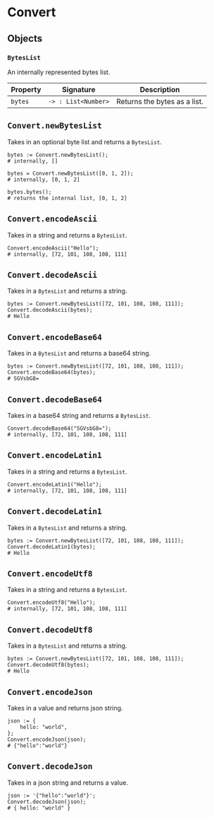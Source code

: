 # Convert

## Objects

### `BytesList`

An internally represented bytes list.

| Property | Signature           | Description                  |
| -------- | ------------------- | ---------------------------- |
| `bytes`  | `-> : List<Number>` | Returns the bytes as a list. |

## `Convert.newBytesList`

Takes in an optional byte list and returns a `BytesList`.

```
bytes := Convert.newBytesList();
# internally, []

bytes = Convert.newBytesList([0, 1, 2]);
# internally, [0, 1, 2]

bytes.bytes();
# returns the internal list, [0, 1, 2]
```

## `Convert.encodeAscii`

Takes in a string and returns a `BytesList`.

```
Convert.encodeAscii("Hello");
# internally, [72, 101, 108, 108, 111]
```

## `Convert.decodeAscii`

Takes in a `BytesList` and returns a string.

```
bytes := Convert.newBytesList([72, 101, 108, 108, 111]);
Convert.decodeAscii(bytes);
# Hello
```

## `Convert.encodeBase64`

Takes in a `BytesList` and returns a base64 string.

```
bytes := Convert.newBytesList([72, 101, 108, 108, 111]);
Convert.encodeBase64(bytes);
# SGVsbG8=
```

## `Convert.decodeBase64`

Takes in a base64 string and returns a `BytesList`.

```
Convert.decodeBase64("SGVsbG8=");
# internally, [72, 101, 108, 108, 111]
```

## `Convert.encodeLatin1`

Takes in a string and returns a `BytesList`.

```
Convert.encodeLatin1("Hello");
# internally, [72, 101, 108, 108, 111]
```

## `Convert.decodeLatin1`

Takes in a `BytesList` and returns a string.

```
bytes := Convert.newBytesList([72, 101, 108, 108, 111]);
Convert.decodeLatin1(bytes);
# Hello
```

## `Convert.encodeUtf8`

Takes in a string and returns a `BytesList`.

```
Convert.encodeUtf8("Hello");
# internally, [72, 101, 108, 108, 111]
```

## `Convert.decodeUtf8`

Takes in a `BytesList` and returns a string.

```
bytes := Convert.newBytesList([72, 101, 108, 108, 111]);
Convert.decodeUtf8(bytes);
# Hello
```

## `Convert.encodeJson`

Takes in a value and returns json string.

```
json := {
    hello: "world",
};
Convert.encodeJson(json);
# {"hello":"world"}
```

## `Convert.decodeJson`

Takes in a json string and returns a value.

```
json := '{"hello":"world"}';
Convert.decodeJson(json);
# { hello: "world" }
```
